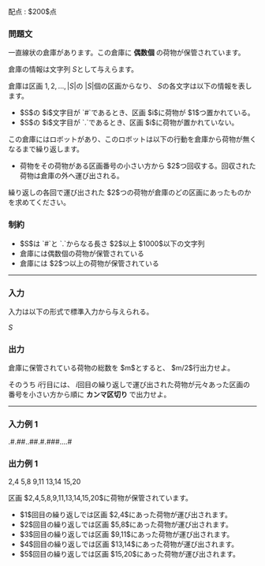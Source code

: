 
<div>

<span>

<span>

<p>
配点 : $200$点
</p>

<div>

<section>

### **問題文**

<p>
一直線状の倉庫があります。この倉庫に 
<strong>
偶数個
</strong>
の荷物が保管されています。

倉庫の情報は文字列 $S$として与えらます。

倉庫は区画 $1,2,\dots,|S|$の $|S|$個の区画からなり、 $S$の各文字は以下の情報を表します。
</p>

<ul>

<li>
$S$の $i$文字目が `#`であるとき、区画 $i$に荷物が $1$つ置かれている。
</li>

<li>
$S$の $i$文字目が `.`であるとき、区画 $i$に荷物が置かれていない。
</li>

</ul>

<p>
この倉庫にはロボットがあり、このロボットは以下の行動を倉庫から荷物が無くなるまで繰り返します。
</p>

<ul>

<li>
荷物をその荷物がある区画番号の小さい方から $2$つ回収する。回収された荷物は倉庫の外へ運び出される。
</li>

</ul>

<p>
繰り返しの各回で運び出された $2$つの荷物が倉庫のどの区画にあったものかを求めてください。
</p>

</section>

</div>

<div>

<section>

### **制約**

<ul>

<li>
$S$は `#`と `.`からなる長さ $2$以上 $1000$以下の文字列
</li>

<li>
倉庫には偶数個の荷物が保管されている
</li>

<li>
倉庫には $2$つ以上の荷物が保管されている
</li>

</ul>

</section>

</div>

---

<div>

<div>

<section>

### **入力**

<p>
入力は以下の形式で標準入力から与えられる。
</p>

<div>

$S$
</div>

</section>

</div>

<div>

<section>

### **出力**

<p>
倉庫に保管されている荷物の総数を $m$とすると、 $m/2$行出力せよ。

そのうち $i$行目には、 $i$回目の繰り返しで運び出された荷物が元々あった区画の番号を小さい方から順に 
<strong>
カンマ区切り
</strong>
で出力せよ。
</p>

</section>

</div>

</div>

---

<div>

<section>

### **入力例 1**

<div>

.#.##..##.#.###....#

</div>

</section>

</div>

<div>

<section>

### **出力例 1**

<div>

2,4
5,8
9,11
13,14
15,20

</div>

<p>
区画 $2,4,5,8,9,11,13,14,15,20$に荷物が保管されています。
</p>

<ul>

<li>
$1$回目の繰り返しでは区画 $2,4$にあった荷物が運び出されます。
</li>

<li>
$2$回目の繰り返しでは区画 $5,8$にあった荷物が運び出されます。
</li>

<li>
$3$回目の繰り返しでは区画 $9,11$にあった荷物が運び出されます。
</li>

<li>
$4$回目の繰り返しでは区画 $13,14$にあった荷物が運び出されます。
</li>

<li>
$5$回目の繰り返しでは区画 $15,20$にあった荷物が運び出されます。
</li>

</ul>

</section>

</div>

</span>

</span>

</div>
